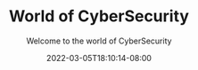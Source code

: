 ---
title: "World of CyberSecurity"
date: 2022-03-05T18:10:14-08:00
draft: false
subtitle: Welcome to the world of CyberSecurity
type: lists

---